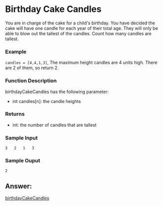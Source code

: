 # Birthday Cake Candles
You are in charge of the cake for a child's birthday. You have decided the cake will have one candle for each year of their total age. They will only be able to blow out the tallest of the candles. Count how many candles are tallest.

### Example
`candles = [4,4,1,3]`,
The maximum height candles are 4 units high. There are 2 of them, so return 2.

### Function Description
birthdayCakeCandles has the following parameter:
* int candles[n]: the candle heights

### Returns
* int: the number of candles that are tallest

### Sample Input
    3   2   1   3

### Sample Ouput
    2

## Answer:

[birthdayCakeCandles](https://github.com/AbhilashTUofficial/Problem-Solving/blob/master/BirthdayCakeCandles/ANSWER/birthdayCakeCandles.py)
